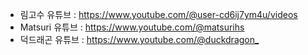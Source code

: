- 림고수 유튜브 : <https://www.youtube.com/@user-cd6ij7ym4u/videos>
- Matsuri 유튜브 : <https://www.youtube.com/@matsurihs>
- 덕드래곤 유튜브 : <https://www.youtube.com/@duckdragon_>
